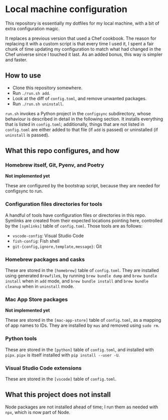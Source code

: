 # Local machine configuration

This repository is essentially my dotfiles for my local machine, with a bit of extra configuration magic.

It replaces a previous version that used a Chef cookbook. The reason for replacing it with a custom script is that every time I used it, I spent a fair chunk of time updating my configuration to match what had changed in the Chef universe since I touched it last. As an added bonus, this way is simpler and faster.

## How to use

- Clone this repository somewhere.
- Run `./run.sh add`.
- Look at the diff of `config.toml`, and remove unwanted packages.
- Run `./run.sh uninstall`.

`run.sh` invokes a Python project in the `configsync` subdirectory, whose behaviour is described in detail in the following section. It installs everything that is listed in `config.toml`; additionally, things that are not listed in `config.toml` are either added to that file (if `add` is passed) or uninstalled (if `uninstall` is passed).

## What this repo configures, and how

### Homebrew itself, Git, Pyenv, and Poetry

**Not implemented yet**

These are configured by the bootstrap script, because they are needed for configsync to run.

### Configuration files directories for tools

A handful of tools have configuration files or directories in this repo. Symlinks are created from their expected locations pointing here, controlled by the `[symlinks]` table of `config.toml`. Those tools are as follows:

- `vscode-config`: Visual Studio Code
- `fish-config`: Fish shell
- `git-{config,ignore,template,message}`: Git

### Homebrew packages and casks

These are stored in the `[homebrew]` table of `config.toml`. They are installed using generated `Brewfile`s, by running `brew bundle dump` and `brew bundle install` when in `add` mode, and `brew bundle install` and `brew bundle cleanup` when in `uninstall` mode.

### Mac App Store packages

**Not implemented yet**

These are stored in the `[mac-app-store]` table of `config.toml`, as a mapping of app names to IDs. They are installed by `mas` and removed using `sudo rm`.

### Python tools

These are stored in the `[python]` table of `config.toml`, and installed with `pipx`. `pipx` is itself installed with `pip install --user -U`.

### Visual Studio Code extensions

These are stored in the `[vscode]` table of `config.toml`.

## What this project does not install

Node packages are not installed ahead of time; I run them as needed with `npx`, which is now part of Node.

[poetry-homebrew]: https://github.com/Homebrew/homebrew-core/pull/41055